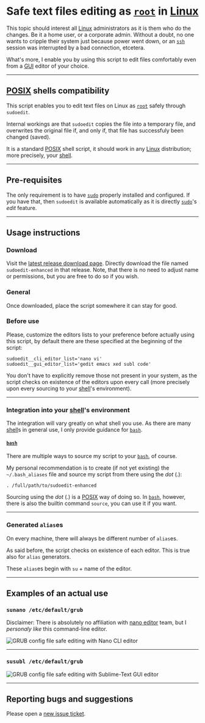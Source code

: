 # Safe text files editing as [`root`](https://en.wikipedia.org/wiki/Superuser#Unix_and_Unix-like) in [Linux](https://en.wikipedia.org/wiki/Linux)

This topic should interest all [Linux](https://en.wikipedia.org/wiki/Linux) administrators as it is them who do the changes. Be it a home user, or a corporate admin. Without a doubt, no one wants to cripple their system just because power went down, or an [`ssh`](https://linux.die.net/man/1/ssh) session was interrupted by a bad connection, etcetera.

What's more, I enable you by using this script to edit files comfortably even from a [GUI](https://en.wikipedia.org/wiki/Graphical_user_interface) editor of your choice.

***

## [POSIX](https://en.wikipedia.org/wiki/POSIX) shells compatibility

This script enables you to edit text files on Linux as [`root`](https://en.wikipedia.org/wiki/Superuser#Unix_and_Unix-like) safely through `sudoedit`.

Internal workings are that `sudoedit` copies the file into a temporary file, and overwrites the original file if, and only if, that file has successfuly been changed (saved).

It is a standard [POSIX](https://en.wikipedia.org/wiki/POSIX) shell script, it should work in any [Linux](https://en.wikipedia.org/wiki/Linux) distribution; more precisely, your [shell](https://en.wikipedia.org/wiki/Unix_shell).

***

## Pre-requisites

The only requirement is to have [`sudo`](https://linux.die.net/man/8/sudo) properly installed and configured. If you have that, then `sudoedit` is available automatically as it is directly [`sudo`](https://linux.die.net/man/8/sudo)'s _edit_ feature.

***

## Usage instructions

### Download

Visit the [latest release download page](https://github.com/burianvlastimil/sudoedit-enhanced/releases/latest). Directly download the file named `sudoedit-enhanced` in that release. Note, that there is no need to adjust name or permissions, but you are free to do so if you wish.

### General

Once downloaded, place the script somewhere it can stay for good.

### Before use

Please, customize the editors lists to your preference before actually using this script, by default there are these specified at the beginning of the script:

```
sudoedit__cli_editor_list='nano vi'
sudoedit__gui_editor_list='gedit emacs xed subl code'
```

You don't have to explicitly remove those not present in your system, as the script checks on existence of the editors upon every call (more precisely upon every sourcing to your [shell](https://en.wikipedia.org/wiki/Unix_shell)'s environment).

***

### Integration into your [shell](https://en.wikipedia.org/wiki/Unix_shell)'s environment

The integration will vary greatly on what shell you use. As there are many [shell](https://en.wikipedia.org/wiki/Unix_shell)s in general use, I only provide guidance for [`bash`](https://en.wikipedia.org/wiki/Bash_%28Unix_shell%29).

#### [`bash`](https://en.wikipedia.org/wiki/Bash_%28Unix_shell%29)

There are multiple ways to source my script to your [`bash`](https://en.wikipedia.org/wiki/Bash_%28Unix_shell%29), of course.

My personal recommendation is to create (if not yet existing) the `~/.bash_aliases` file and source my script from there using the _dot_ (.):

```
. /full/path/to/sudoedit-enhanced
```

Sourcing using the _dot_ (.) is a [POSIX](https://en.wikipedia.org/wiki/POSIX) way of doing so. In [`bash`](https://en.wikipedia.org/wiki/Bash_%28Unix_shell%29), however, there is also the builtin command `source`, you can use it if you want.

***

### Generated `alias`es

On every machine, there will always be different number of `alias`es.

As said before, the script checks on existence of each editor. This is true also for `alias` generators.

These `alias`es begin with `su` + name of the editor.

***

## Examples of an actual use

### `sunano /etc/default/grub`

Disclaimer: There is absolutely no affiliation with [nano editor](https://www.nano-editor.org/) team, but I _personaly like_ this command-line editor.

![GRUB config file safe editing with Nano CLI editor](https://programyburian.cz/grub-sunano.png)

***

### `susubl /etc/default/grub`

![GRUB config file safe editing with Sublime-Text GUI editor](https://programyburian.cz/grub-susubl.png)

***

## Reporting bugs and suggestions

Please open a [new issue ticket](https://github.com/burianvlastimil/sudoedit-enhanced/issues/new).
